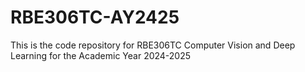 # RBE306TC-AY2425
This is the code repository for RBE306TC Computer Vision and Deep Learning for the Academic Year 2024-2025
